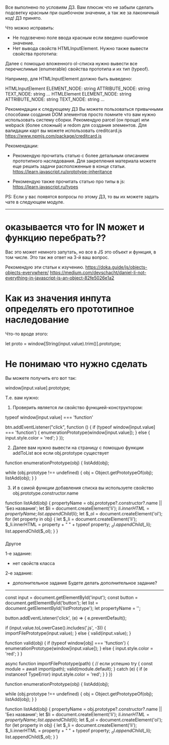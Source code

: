 Все выполнено по условиям ДЗ. Вам плюсик что не забыли сделать подсветку красным при ошибочном значении, а так же за лаконичный код! ДЗ принято.

Что можно исправить:
- Не подсвечено поле ввода красным если введено ошибочное значение.
- Нет вывода свойств HTMLInputElement. Нужно также вывести свойства прототипа:

Далее с помощью вложенного ol-списка нужно вывести все перечислимые (enumerable) свойства прототипа и их тип (typeof).

Например, для HTMLInputElement должно быть выведено:

HTMLInputElement
    ELEMENT_NODE: string
    ATTRIBUTE_NODE: string
    TEXT_NODE: string
    ...
HTMLElement
    ELEMENT_NODE: string
    ATTRIBUTE_NODE: string
    TEXT_NODE: string
    ...


Рекомендации к следующему ДЗ
Вы можете пользоваться привычными способами создания DOM элементов просто помните что вам нужно использовать систему сборки. Рекомендую parcel (он проще) или webpack (более сложный) и redom для создания элементов. Для валидации карт вы можете использовать creditcard.js
https://www.npmjs.com/package/creditcard.js

Рекомендации:
- Рекомендую прочитать статью с более детальным описанием прототипного наследования. Для закрепления материала можете еще решить задачи расположенные в конце статьи.
https://learn.javascript.ru/prototype-inheritance

- Рекомендую также прочитать статью про типы в js:
https://learn.javascript.ru/types

PS: Если у вас появятся вопросы по этому ДЗ, то вы их можете задать чате в следующем модуле.


---
# оказывается что for IN может и функцию перебрать??
Вас это может немного запутать, но все в JS это объект и функция, в том числе. Это так же ответ на 3-й ваш вопрос.

Рекомендую эти статьи к изучению.
https://doka.guide/js/objects-objects-everywhere/
https://medium.com/devschacht/daniel-li-not-everything-in-javascript-is-an-object-82fe5026e1a2

# Как из значения инпута определять его прототипное наследование
Что-то вроде этого:

let proto = window[String(input.value).trim()].prototype;

# Не понимаю что нужно сделать
Вы можете получить его вот так:

window[input.value].prototype;

Т.е. вам нужно:

1. Проверить является ли свойство функцией-конструктором:

typeof window[input.value] === 'function'


btn.addEventListener("click", function () {
  if (typeof window[input.value] === 'function') {
    enumerationPrototype(window[input.value]);
  }
  else {
    input.style.color = 'red';
  }
});


2. Далее вам нужно вывести на страницу с помощью функции addToList все если obj.prototype существует

function enumerationPrototype(obj) {
  listAdd(obj);

  while (obj.prototype !== undefined) {
    obj = Object.getPrototypeOf(obj);
    listAdd(obj);
  }
}

3. И в самой функции добавления списка вы используете свойство obj.prototype.constructor.name

function listAdd(obj) {
  propertyName = obj.prototype?.constructor?.name || 'Без названия';
  let $li = document.createElement('li');
  $li.innerHTML = propertyName;
  list.appendChild($li);
  let $_ol = document.createElement('ol');
  for (let property in obj) {
    let $_li = document.createElement('li');
    $_li.innerHTML = property + " " + typeof property;
    $_ol.appendChild($_li);
    list.appendChild($_ol);
  }
}

###
Другое

1-е задание:
- нет свойств класса



2-е задание:
- дополнительное задание
    Будете делать дополнительное задание?


---
const input = document.getElementById('input');
const button = document.getElementById('button');
let list = document.getElementById('listPrototype');
let propertyName = '';

button.addEventListener('click', (e) => {
  e.preventDefault();

  if (input.value.toLowerCase().includes('.js', -3)) {
    importFilePrototype(input.value);
  }
  else {
    valid(input.value);
  }

  function valid(obj) {
    if (typeof window[obj] === 'function') {
      enumerationPrototype(window[input.value]);
    }
    else {
      input.style.color = 'red';
    }
  }

  async function importFilePrototype(path) {
    // если успешно
    try {
      const module = await import(path);
      valid(module.default);
    } catch (e) {
      if (e instanceof TypeError)
        input.style.color = 'red';
    }
  }
})

function enumerationPrototype(obj) {
  listAdd(obj);

  while (obj.prototype !== undefined) {
    obj = Object.getPrototypeOf(obj);
    listAdd(obj);
  }
}

function listAdd(obj) {
  propertyName = obj.prototype?.constructor?.name || 'Без названия';
  let $li = document.createElement('li');
  $li.innerHTML = propertyName;
  list.appendChild($li);
  let $_ol = document.createElement('ol');
  for (let property in obj) {
    let $_li = document.createElement('li');
    $_li.innerHTML = property + " " + typeof property;
    $_ol.appendChild($_li);
    list.appendChild($_ol);
  }
}
